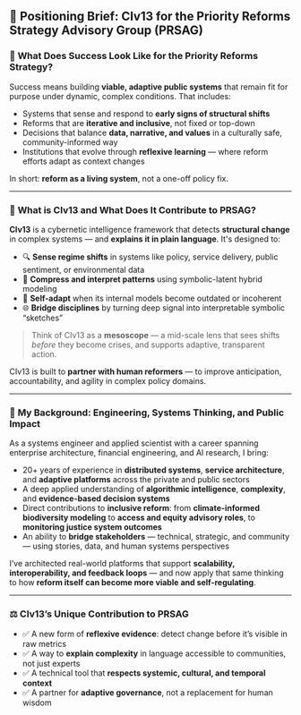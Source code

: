 
## 🧩 Positioning Brief: CIv13 for the Priority Reforms Strategy Advisory Group (PRSAG)

### 🌱 **What Does Success Look Like for the Priority Reforms Strategy?**

Success means building **viable, adaptive public systems** that remain fit for purpose under dynamic, complex conditions. That includes:

* Systems that sense and respond to **early signs of structural shifts**
* Reforms that are **iterative and inclusive**, not fixed or top-down
* Decisions that balance **data, narrative, and values** in a culturally safe, community-informed way
* Institutions that evolve through **reflexive learning** — where reform efforts adapt as context changes

In short: **reform as a living system**, not a one-off policy fix.

---

### 🧠 **What is CIv13 and What Does It Contribute to PRSAG?**

**CIv13** is a cybernetic intelligence framework that detects **structural change** in complex systems — and **explains it in plain language**. It's designed to:

* 🔍 **Sense regime shifts** in systems like policy, service delivery, public sentiment, or environmental data
* 🧠 **Compress and interpret patterns** using symbolic-latent hybrid modeling
* 🔁 **Self-adapt** when its internal models become outdated or incoherent
* 🌐 **Bridge disciplines** by turning deep signal into interpretable symbolic “sketches”

> Think of CIv13 as a **mesoscope** — a mid-scale lens that sees shifts *before* they become crises, and supports adaptive, transparent action.

CIv13 is built to **partner with human reformers** — to improve anticipation, accountability, and agility in complex policy domains.

---

### 👤 **My Background: Engineering, Systems Thinking, and Public Impact**

As a systems engineer and applied scientist with a career spanning enterprise architecture, financial engineering, and AI research, I bring:

* 20+ years of experience in **distributed systems**, **service architecture**, and **adaptive platforms** across the private and public sectors
* A deep applied understanding of **algorithmic intelligence**, **complexity**, and **evidence-based decision systems**
* Direct contributions to **inclusive reform**: from **climate-informed biodiversity modeling** to **access and equity advisory roles**, to **monitoring justice system outcomes**
* An ability to **bridge stakeholders** — technical, strategic, and community — using stories, data, and human systems perspectives

I’ve architected real-world platforms that support **scalability, interoperability, and feedback loops** — and now apply that same thinking to how **reform itself can become more viable and self-regulating**.

---

### ⚖️ **CIv13’s Unique Contribution to PRSAG**

* ✅ A new form of **reflexive evidence**: detect change before it’s visible in raw metrics
* ✅ A way to **explain complexity** in language accessible to communities, not just experts
* ✅ A technical tool that **respects systemic, cultural, and temporal context**
* ✅ A partner for **adaptive governance**, not a replacement for human wisdom

